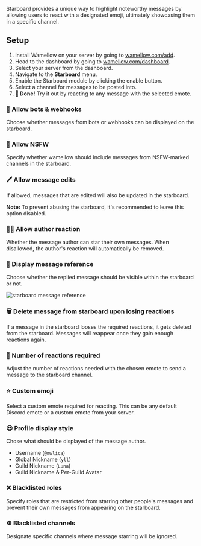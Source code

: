 Starboard provides a unique way to highlight noteworthy messages by allowing users to react with a designated emoji, ultimately showcasing them in a specific channel.

## Setup
1. Install Wamellow on your server by going to [wamellow.com/add](https://wamellow.com/add).
2. Head to the dashboard by going to [wamellow.com/dashboard](https://wamellow.com/dashboard).
3. Select your server from the dashboard.
4. Navigate to the **Starboard** menu. 
5. Enable the Starboard module by clicking the enable button.
6. Select a channel for messages to be posted into.
7. **🎉 Done!** Try it out by reacting to any message with the selected emote.

### 🤖 Allow bots & webhooks
Choose whether messages from bots or webhooks can be displayed on the starboard.

### 🔞 Allow NSFW
Specify whether wamellow should include messages from NSFW-marked channels in the starboard.

### 🖊️ Allow message edits
If allowed, messages that are edited will also be updated in the starboard.

**Note:** To prevent abusing the starboard, it's recommended to leave this option disabled.

### 🧑‍🦰 Allow author reaction
Whether the message author can star their own messages. When disallowed, the author's reaction will automatically be removed.

### 📝 Display message reference
Choose whether the replied message should be visible within the starboard or not.

![starboard message reference](/docs-assets/starboard-message-reference.webp)

### 🗑️ Delete message from starboard upon losing reactions
If a message in the starboard looses the required reactions, it gets deleted from the starboard. Messages will reappear once they gain enough reactions again.

### 🔢 Number of reactions required
Adjust the number of reactions needed with the chosen emote to send a message to the starboard channel.

### ⭐ Custom emoji
Select a custom emote required for reacting. This can be any default Discord emote or a custom emote from your server.

### 😍 Profile display style
Chose what should be displayed of the message author.
- Username (`@mwlica`)
- Global Nickname (`yll`)
- Guild Nickname (`Luna`)
- Guild Nickname & Per-Guild Avatar

### ❌ Blacklisted roles
Specify roles that are restricted from starring other people's messages and prevent their own messages from appearing on the starboard.

### ⚙️ Blacklisted channels
Designate specific channels where message starring will be ignored.

